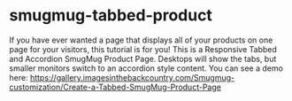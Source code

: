 # smugmug-tabbed-product
If you have ever wanted a page that displays all of your products on one page for your visitors, this tutorial is for you! This is a Responsive Tabbed and Accordion SmugMug Product Page. Desktops will show the tabs, but smaller monitors switch to an accordion style content.
You can see a demo here: https://gallery.imagesinthebackcountry.com/Smugmug-customization/Create-a-Tabbed-SmugMug-Product-Page
